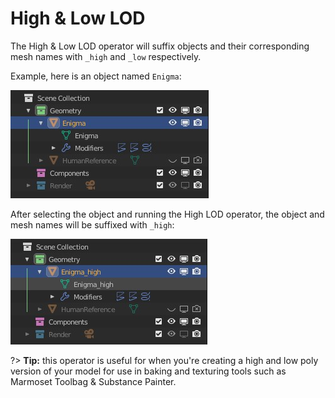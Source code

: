 # High & Low LOD

The High & Low LOD operator will suffix objects and their corresponding mesh names with `_high` and `_low` respectively.

Example, here is an object named `Enigma`:

![High & Low LOD Before](../_media/high-and-low-lod-before-out.jpg)

After selecting the object and running the High LOD operator, the object and mesh names will be suffixed with `_high`:

![High & Low LOD After](../_media/high-and-low-lod-after-out.jpg)

?> **Tip:** this operator is useful for when you're creating a high and low poly version of your model for use in baking and texturing tools such as Marmoset Toolbag & Substance Painter.